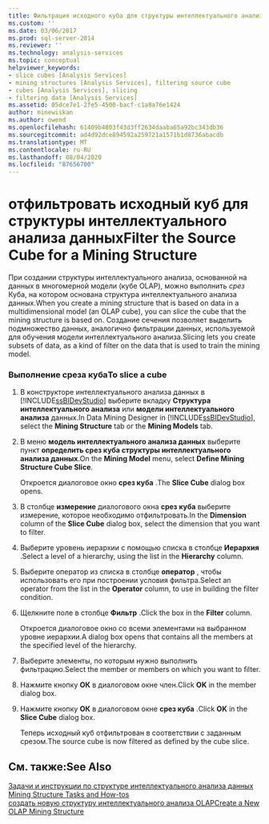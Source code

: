 ```yaml
---
title: Фильтрация исходного куба для структуры интеллектуального анализа данных | Документация Майкрософт
ms.custom: ''
ms.date: 03/06/2017
ms.prod: sql-server-2014
ms.reviewer: ''
ms.technology: analysis-services
ms.topic: conceptual
helpviewer_keywords:
- slice cubes [Analysis Services]
- mining structures [Analysis Services], filtering source cube
- cubes [Analysis Services], slicing
- filtering data [Analysis Services]
ms.assetid: 05dce7e1-2fe5-4500-bacf-c1a8a76e1424
author: minewiskan
ms.author: owend
ms.openlocfilehash: 61409b4803f43d3ff2634daaba65a92bc343db36
ms.sourcegitcommit: ad4d92dce894592a259721a1571b1d8736abacdb
ms.translationtype: MT
ms.contentlocale: ru-RU
ms.lasthandoff: 08/04/2020
ms.locfileid: "87656700"
---
```

# <a name="filter-the-source-cube-for-a-mining-structure"></a><span data-ttu-id="f2d41-102">отфильтровать исходный куб для структуры интеллектуального анализа данных</span><span class="sxs-lookup"><span data-stu-id="f2d41-102">Filter the Source Cube for a Mining Structure</span></span>
  <span data-ttu-id="f2d41-103">При создании структуры интеллектуального анализа, основанной на данных в многомерной модели (кубе OLAP), можно выполнить *срез* Куба, на котором основана структура интеллектуального анализа данных.</span><span class="sxs-lookup"><span data-stu-id="f2d41-103">When you create a mining structure that is based on data in a multidimensional model (an OLAP cube), you can *slice* the cube that the mining structure is based on.</span></span> <span data-ttu-id="f2d41-104">Создание сечения позволяет выделить подмножество данных, аналогично фильтрации данных, используемой для обучения модели интеллектуального анализа.</span><span class="sxs-lookup"><span data-stu-id="f2d41-104">Slicing lets you create subsets of data, as a kind of filter on the data that is used to train the mining model.</span></span>  
  
### <a name="to-slice-a-cube"></a><span data-ttu-id="f2d41-105">Выполнение среза куба</span><span class="sxs-lookup"><span data-stu-id="f2d41-105">To slice a cube</span></span>  
  
1.  <span data-ttu-id="f2d41-106">В конструкторе интеллектуального анализа данных в [!INCLUDE[ssBIDevStudio](../includes/ssbidevstudio-md.md)] выберите вкладку **Структура интеллектуального анализа** или **модели интеллектуального анализа** данных.</span><span class="sxs-lookup"><span data-stu-id="f2d41-106">In Data Mining Designer in [!INCLUDE[ssBIDevStudio](../includes/ssbidevstudio-md.md)], select the **Mining Structure** tab or the **Mining Models** tab.</span></span>  
  
2.  <span data-ttu-id="f2d41-107">В меню **модель интеллектуального анализа данных** выберите пункт **определить срез куба структуры интеллектуального анализа данных**.</span><span class="sxs-lookup"><span data-stu-id="f2d41-107">On the **Mining Model** menu, select **Define Mining Structure Cube Slice**.</span></span>  
  
     <span data-ttu-id="f2d41-108">Откроется диалоговое окно **срез куба** .</span><span class="sxs-lookup"><span data-stu-id="f2d41-108">The **Slice Cube** dialog box opens.</span></span>  
  
3.  <span data-ttu-id="f2d41-109">В столбце **измерение** диалогового окна **срез куба** выберите измерение, которое необходимо отфильтровать.</span><span class="sxs-lookup"><span data-stu-id="f2d41-109">In the **Dimension** column of the **Slice Cube** dialog box, select the dimension that you want to filter.</span></span>  
  
4.  <span data-ttu-id="f2d41-110">Выберите уровень иерархии с помощью списка в столбце **Иерархия** .</span><span class="sxs-lookup"><span data-stu-id="f2d41-110">Select a level of a hierarchy, using the list in the **Hierarchy** column.</span></span>  
  
5.  <span data-ttu-id="f2d41-111">Выберите оператор из списка в столбце **оператор** , чтобы использовать его при построении условия фильтра.</span><span class="sxs-lookup"><span data-stu-id="f2d41-111">Select an operator from the list in the **Operator** column, to use in building the filter condition.</span></span>  
  
6.  <span data-ttu-id="f2d41-112">Щелкните поле в столбце **Фильтр** .</span><span class="sxs-lookup"><span data-stu-id="f2d41-112">Click the box in the **Filter** column.</span></span>  
  
     <span data-ttu-id="f2d41-113">Откроется диалоговое окно со всеми элементами на выбранном уровне иерархии.</span><span class="sxs-lookup"><span data-stu-id="f2d41-113">A dialog box opens that contains all the members at the specified level of the hierarchy.</span></span>  
  
7.  <span data-ttu-id="f2d41-114">Выберите элементы, по которым нужно выполнить фильтрацию.</span><span class="sxs-lookup"><span data-stu-id="f2d41-114">Select the member or members on which you want to filter.</span></span>  
  
8.  <span data-ttu-id="f2d41-115">Нажмите кнопку **ОК** в диалоговом окне член.</span><span class="sxs-lookup"><span data-stu-id="f2d41-115">Click **OK** in the member dialog box.</span></span>  
  
9. <span data-ttu-id="f2d41-116">Нажмите кнопку **ОК** в диалоговом окне **срез куба** .</span><span class="sxs-lookup"><span data-stu-id="f2d41-116">Click **OK** in the **Slice Cube** dialog box.</span></span>  
  
     <span data-ttu-id="f2d41-117">Теперь исходный куб отфильтрован в соответствии с заданным срезом.</span><span class="sxs-lookup"><span data-stu-id="f2d41-117">The source cube is now filtered as defined by the cube slice.</span></span>  
  
## <a name="see-also"></a><span data-ttu-id="f2d41-118">См. также:</span><span class="sxs-lookup"><span data-stu-id="f2d41-118">See Also</span></span>  
 <span data-ttu-id="f2d41-119">[Задачи и инструкции по структуре интеллектуального анализа данных](data-mining/mining-structure-tasks-and-how-tos.md) </span><span class="sxs-lookup"><span data-stu-id="f2d41-119">[Mining Structure Tasks and How-tos](data-mining/mining-structure-tasks-and-how-tos.md) </span></span>  
 [<span data-ttu-id="f2d41-120">создать новую структуру интеллектуального анализа OLAP</span><span class="sxs-lookup"><span data-stu-id="f2d41-120">Create a New OLAP Mining Structure</span></span>](data-mining/create-a-new-olap-mining-structure.md)  
  
  
